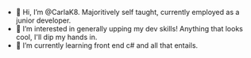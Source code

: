 - 👋 Hi, I’m @CarlaK8. Majoritively self taught, currently employed as a junior developer.
- 👀 I’m interested in generally upping my dev skills! Anything that looks cool, I'll dip my hands in.
- 🌱 I’m currently learning front end c# and all that entails.

<!---
CarlaK8/CarlaK8 is a ✨ special ✨ repository because its `README.md` (this file) appears on your GitHub profile.
You can click the Preview link to take a look at your changes.
--->
